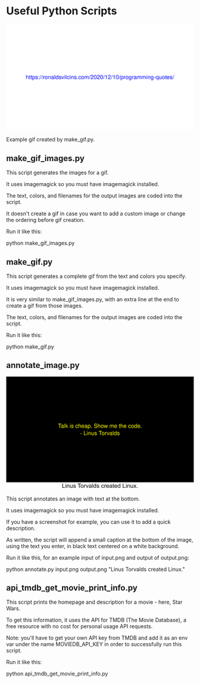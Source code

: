 # Useful Python Scripts

![example gif](output.gif)

Example gif created by make_gif.py.

## make_gif_images.py

This script generates the images for a gif.

It uses imagemagick so you must have imagemagick installed.

The text, colors, and filenames for the output images are coded into the script.

It doesn't create a gif in case you want to add a custom image or change the ordering before gif creation.

Run it like this:

python make_gif_images.py

## make_gif.py

This script generates a complete gif from the text and colors you specify. 

It uses imagemagick so you must have imagemagick installed.

It is very similar to make_gif_images.py, with an extra line at the end to create a gif from those images.

The text, colors, and filenames for the output images are coded into the script.

Run it like this:

python make_gif.py

## annotate_image.py

![annotated image](linux.png)

This script annotates an image with text at the bottom.

It uses imagemagick so you must have imagemagick installed.

If you have a screenshot for example, you can use it to add a quick description.

As written, the script will append a small caption at the bottom of the image, using the text you enter, in black text centered on a white background.

Run it like this, for an example input of input.png and output of output.png:

python annotate.py input.png output.png "Linus Torvalds created Linux."

## api_tmdb_get_movie_print_info.py

This script prints the homepage and description for a movie - here, Star Wars.

To get this information, it uses the API for TMDB (The Movie Database), a free resource with no cost for personal usage API requests.

Note: you'll have to get your own API key from TMDB and add it as an env var under the name MOVIEDB_API_KEY in order to successfully run this script.

Run it like this:

python api_tmdb_get_movie_print_info.py
